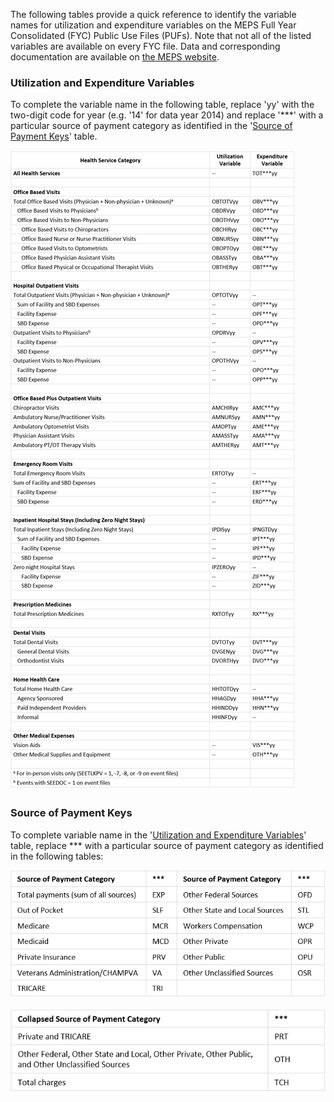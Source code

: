 The following tables provide a quick reference to identify the variable names for utilization and expenditure variables on the MEPS Full Year Consolidated (FYC) Public Use Files (PUFs). Note that not all of the listed variables are available on every FYC file. Data and corresponding documentation are available on [the MEPS website](https://meps.ahrq.gov/mepsweb/data_stats/download_data_files_results.jsp?cboDataYear=All&cboDataTypeY=1%2CHousehold+Full+Year+File&buttonYearandDataType=Search&cboPufNumber=All&SearchTitle=Consolidated+Data).


### Utilization and Expenditure Variables

To complete the variable name in the following table, replace 'yy' with the two-digit code for year (e.g. '14' for data year 2014) and replace '**\*' with a particular source of payment category as identified in the '[Source of Payment Keys](#source-of-payment-keys)' table.

![use and expenditures variable cheat sheet](../_images/qrg_use_and_exp_variables.png)

### Source of Payment Keys

To complete variable name in the '[Utilization and Expenditure Variables](#utilization-and-expenditure-variables)' table, replace **\* with a particular source of payment category as identified in the following tables:

![sop category cheat sheet](../_images/qrg_sop_categories.png)

![collapsed sop category cheat sheet](../_images/qrg_collapsed_sop_categories.png)
